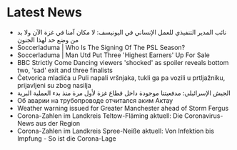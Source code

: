 # Latest News
-  نائب المدير التنفيذي للعمل الإنساني في اليونيسف: لا مكان آمنا في غزة الآن ولا بد من وضع حد لهذا الجنون
-  Soccerladuma | Who Is The Signing Of The PSL Season?
-  Soccerladuma | Man Utd Put Three 'Highest Earners' Up For Sale
-  BBC Strictly Come Dancing viewers 'shocked' as spoiler reveals bottom two, 'sad' exit and three finalists
-  Četvorica mladića u Puli napali vršnjaka, tukli ga pa vozili u prtljažniku, prijavljeni su zbog nasilja
-  الجيش الإسرائيلي: مدفعيتنا موجودة داخل قطاع غزة لأول مرة منذ بدء العملية البرية
-  Об аварии на трубопроводе отчитался аким Актау
-  Weather warning issued for Greater Manchester ahead of Storm Fergus
-  Corona-Zahlen im Landkreis Teltow-Fläming aktuell: Die Coronavirus-News aus der Region
-  Corona-Zahlen im Landkreis Spree-Neiße aktuell: Von Infektion bis Impfung - So ist die Corona-Lage
